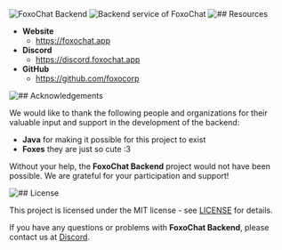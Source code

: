<img src="https://media.foxochat.app/static/git/foxochat-backend/title.png" alt="FoxoChat Backend">
<img src="https://media.foxochat.app/static/git/foxochat-backend/desc.png" alt="Backend service of FoxoChat">
<img src="https://media.foxochat.app/static/git/foxochat-backend/resources.png" alt="## Resources">

- **Website**
    - https://foxochat.app
- **Discord**
    - https://discord.foxochat.app
- **GitHub**
  - https://github.com/foxocorp

<img src="https://media.foxochat.app/static/git/foxochat-backend/acknowledgements.png" alt="## Acknowledgements">

We would like to thank the following people and organizations for their valuable input and support in the development of the backend:

- **Java** for making it possible for this project to exist
- **Foxes** they are just so cute :3

Without your help, the **FoxoChat Backend** project would not have been possible. We are grateful for your participation
and support!

<img src="https://media.foxochat.app/static/git/foxochat-backend/license.png" alt="## License">

This project is licensed under the MIT license - see [LICENSE](LICENSE) for details.

If you have any questions or problems with **FoxoChat Backend**, please contact us
at [Discord](https://discord.foxochat.app).

